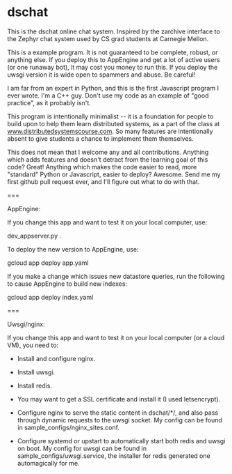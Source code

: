 # dschat

This is the dschat online chat system.  Inspired by the zarchive interface to
the Zephyr chat system used by CS grad students at Carnegie Mellon.

This is a example program.  It is not guaranteed to be complete, robust, or
anything else.  If you deploy this to AppEngine and get a lot of active users
(or one runaway bot), it may cost you money to run this.  If you deploy the
uwsgi version it is wide open to spammers and abuse.  Be careful!

I am far from an expert in Python, and this is the first Javascript program I
ever wrote.  I'm a C++ guy.  Don't use my code as an example of "good practice",
as it probably isn't.

This program is intentionally minimalist -- it is a foundation for people to
build upon to help them learn distributed systems, as a part of the class at
www.distributedsystemscourse.com.  So many features are intentionally absent to
give students a chance to implement them themselves.

This does not mean that I welcome any and all contributions.  Anything which
adds features and doesn't detract from the learning goal of this code?  Great!
Anything which makes the code easier to read, more "standard" Python or
Javascript, easier to deploy?  Awesome.  Send me my first github pull request
ever, and I'll figure out what to do with that.

===

AppEngine:

If you change this app and want to test it on your local computer, use:

  dev_appserver.py .

To deploy the new version to AppEngine, use:

  gcloud app deploy app.yaml

If you make a change which issues new datastore queries, run the following to
cause AppEngine to build new indexes:

  gcloud app deploy index.yaml

===

Uwsgi/nginx:

If you change this app and want to test it on your local computer (or a cloud
VM), you need to:

- Install and configure nginx.

- Install uwsgi.

- Install redis.

- You may want to get a SSL certificate and install it (I used letsencrypt).

- Configure nginx to serve the static content in dschat/*/, and also pass
  through dynamic requests to the uwsgi socket.  My config can be found in
  sample_configs/nginx_sites.conf.

- Configure systemd or upstart to automatically start both redis and uwsgi on
  boot.  My config for uwsgi can be found in sample_configs/uwsgi.service, the
  installer for redis generated one automagically for me.
